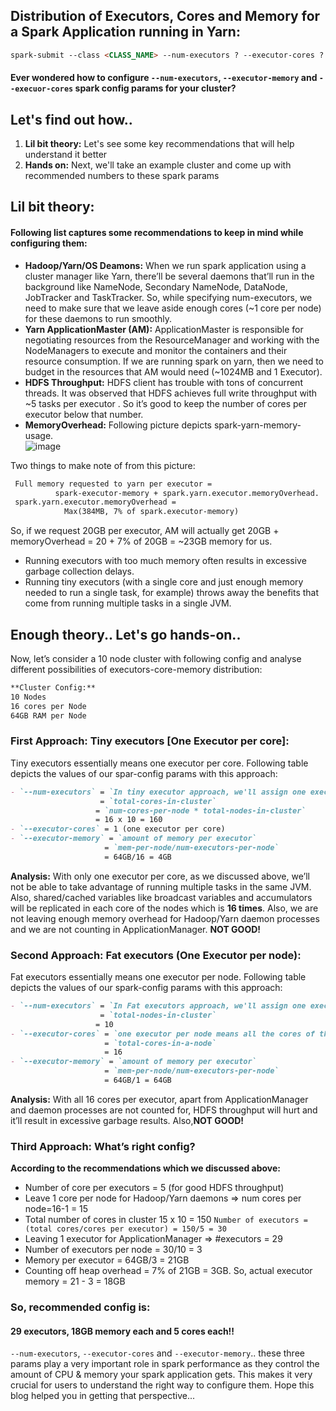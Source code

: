 ## Distribution of Executors, Cores and Memory for a Spark Application running in Yarn:
```markdown
spark-submit --class <CLASS_NAME> --num-executors ? --executor-cores ? --executor-memory ? ....
```
#### Ever wondered how to configure `--num-executors`, `--executor-memory` and `--execuor-cores` spark config params for your cluster?

## Let's find out how..
1. **Lil bit theory:** Let's see some key recommendations that will help understand it better
2. **Hands on:** Next, we'll take an example cluster and come up with recommended numbers to these spark params

## Lil bit theory:
#### Following list captures some recommendations to keep in mind while configuring them:
- **Hadoop/Yarn/OS Deamons:** When we run spark application using a cluster manager like Yarn,  there’ll be several daemons that’ll run in the background like NameNode, Secondary NameNode, DataNode, JobTracker and TaskTracker. So, while specifying num-executors, we need to make sure that we leave aside enough cores (~1 core per node) for these daemons to run smoothly. 
- **Yarn ApplicationMaster (AM):** ApplicationMaster is responsible for negotiating resources from the ResourceManager and working with the NodeManagers to execute and monitor the containers and their resource consumption. If we are running spark on yarn, then we need to budget in the resources that AM would need (~1024MB and 1 Executor).
- **HDFS Throughput:** HDFS client has trouble with tons of concurrent threads. It was observed that HDFS achieves full write throughput with ~5 tasks per executor . So it’s good to keep the number of cores per executor below that number.
- **MemoryOverhead:** Following picture depicts spark-yarn-memory-usage.   
![image](https://user-images.githubusercontent.com/22542670/27395274-de840270-56cc-11e7-8f3a-f78c4eecdac8.png)


Two things to make note of from this picture:
```markdown
 Full memory requested to yarn per executor =
          spark-executor-memory + spark.yarn.executor.memoryOverhead.
 spark.yarn.executor.memoryOverhead = 
        	Max(384MB, 7% of spark.executor-memory)
```
So, if we request 20GB per executor, AM will actually get 20GB + memoryOverhead = 20 + 7% of 20GB = ~23GB memory for us.
- Running executors with too much memory often results in excessive garbage collection delays.
- Running tiny executors (with a single core and just enough memory needed to run a single task, for example) throws away the benefits that come from running multiple tasks in a single JVM.

## Enough theory.. Let's go hands-on..
Now, let’s consider a 10 node cluster with following config and analyse different possibilities of executors-core-memory distribution:
```markdown
**Cluster Config:**
10 Nodes
16 cores per Node
64GB RAM per Node
```
### First Approach: Tiny executors [One Executor per core]:  
Tiny executors essentially means one executor per core. Following table depicts the values of our spar-config params with this approach:
```markdown
- `--num-executors` = `In tiny executor approach, we'll assign one executor per core`
                    = `total-cores-in-cluster`
                   = `num-cores-per-node * total-nodes-in-cluster` 
                   = 16 x 10 = 160
- `--executor-cores` = 1 (one executor per core)
- `--executor-memory` = `amount of memory per executor`
                     = `mem-per-node/num-executors-per-node`
                     = 64GB/16 = 4GB
```
**Analysis:** With only one executor per core, as we discussed above, we’ll not be able to take advantage of running multiple tasks in the same JVM. Also, shared/cached variables like broadcast variables and accumulators will be replicated in each core of the nodes which is **16 times**. Also, we are not leaving enough memory overhead for Hadoop/Yarn daemon processes and we are not counting in ApplicationManager. **NOT GOOD!**
### Second Approach: Fat executors (One Executor per node):
Fat executors essentially means one executor per node. Following table depicts the values of our spark-config params with this approach:
```markdown
- `--num-executors` = `In Fat executors approach, we'll assign one executor per node`
                    = `total-nodes-in-cluster`
                   = 10
- `--executor-cores` = `one executor per node means all the cores of the node are assigned to one executor`
                     = `total-cores-in-a-node`
                     = 16
- `--executor-memory` = `amount of memory per executor`
                     = `mem-per-node/num-executors-per-node`
                     = 64GB/1 = 64GB
```

**Analysis:** With all 16 cores per executor, apart from ApplicationManager and daemon processes are not counted for, HDFS throughput will hurt and it’ll result in excessive garbage results. Also,**NOT GOOD!**

### Third Approach: What’s right config?
**According to the recommendations which we discussed above:**
- Number of core per executors = 5 (for good HDFS throughput)
- Leave 1 core per node for Hadoop/Yarn daemons => num cores per node=16-1 = 15
- Total number of cores in cluster 15 x 10 = 150
```Number of executors = (total cores/cores per executor) = 150/5 = 30```
- Leaving 1 executor for ApplicationManager => #executors = 29
- Number of executors per node = 30/10 = 3
- Memory per executor = 64GB/3 = 21GB
- Counting off heap overhead = 7% of 21GB = 3GB. So, actual executor memory = 21 - 3 = 18GB

### So, recommended config is: 
#### 29 executors, 18GB memory each and 5 cores each!!

`--num-executors`, `--executor-cores` and `--executor-memory`.. these three params play a very important role in spark performance as they control the amount of CPU & memory your spark application gets. This makes it very crucial for users to understand the right way to configure them. Hope this blog helped you in getting that perspective...

